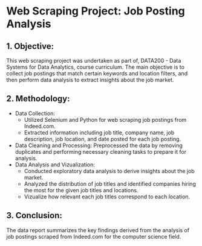 # Web Scraping Project: Job Posting Analysis 
## 1. Objective:
This web scraping project was undertaken as part of, DATA200 - Data Systems for Data Analytics, course curriculum. The main objective is to collect job postings that match certain keywords and location filters, and then perform data analysis to extract insights about the job market.
## 2. Methodology:
   - Data Collection:
     - Utilized Selenium and Python for web scraping job postings from Indeed.com.
     - Extracted information including job title, company name, job description, job location, and date posted for each job posting.
   - Data Cleaning and Processing:
     Preprocessed the data by removing duplicates and performing necessary cleaning tasks to prepare it for analysis.
   - Data Analysis and Vizualization:
     - Conducted exploratory data analysis to derive insights about the job market.
     - Analyzed the distribution of job titles and identified companies hiring the most for the given job titles and locations.
     - Vizualize how relevant each job titles correspond to each location.
## 3. Conclusion:
   The data report summarizes the key findings derived from the analysis of job postings scraped from Indeed.com for the computer science field. 
